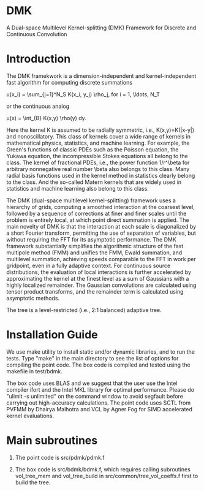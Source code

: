 # DMK
A Dual-space Multilevel Kernel-splitting (DMK) Framework for Discrete and Continuous Convolution

# Introduction
The DMK framekwork is a dimension-independent and kernel-independent fast algorithm for computing discrete summations 

u(x_i) = \sum_{j=1}^N_S K(x_i, y_j) \rho_j, for i = 1, \ldots, N_T

or the continuous analog

u(x) = \int_{B} K(x,y) \rho(y) dy.

Here the kernel K is assumed to be radially symmetric, i.e., K(x,y)=K(|x-y|) and nonoscillatory. This class of kernels cover a wide range of 
kernels in mathematical physics, statistics, and machine learning. For example, the Green's functions of classic PDEs such as the Poisson 
equation, the Yukawa equation, the incompressible Stokes equations all belong to the class. The kernel of fractional PDEs, i.e., the power 
function 1/r^\beta for arbitrary nonnegative real number \beta also belongs to this class. Many radial basis functions used in the kernel method 
in statistics clearly belong to the class. And the so-called Matern kernels that are widely used in statistics and machine learning also belong to 
this class.

The DMK (dual-space multilevel kernel-splitting) framework uses a hierarchy of grids, computing a smoothed interaction at the coarsest level, followed by a sequence of corrections at finer and finer scales until the problem is entirely local, at which point direct summation is applied. The main novelty of DMK is that the interaction at each scale is diagonalized by a short Fourier transform, permitting the use of separation of variables, but without requiring the FFT for its asymptotic performance. The DMK framework substantially simplifies the algorithmic structure of the fast multipole method (FMM) and unifies the FMM, Ewald summation, and multilevel summation, achieving speeds comparable to the FFT in work per gridpoint, even in a fully adaptive context. For continuous source distributions, the evaluation of local interactions is further accelerated by approximating the kernel at the finest level as a sum of Gaussians with a highly localized remainder. The Gaussian convolutions are calculated using tensor product transforms, and the remainder term is calculated using asymptotic methods. 

The tree is a level-restricted (i.e., 2:1 balanced) adaptive tree.

# Installation Guide

We use make utility to install static and/or dynamic libraries, and to run the tests. 
Type "make" in the main directory to see the list of options for compiling the point code.
The box code is compiled and tested using the makefile in test/bdmk.

The box code uses BLAS and we suggest that the user use the Intel compiler ifort and the 
Intel MKL library for optimal performance. Please do "ulimit -s unlimited" on the command window to avoid segfault before carrying out high-accuracy calculations. The point code uses SCTL from PVFMM by Dhairya Malhotra and VCL by Agner Fog for SIMD accelerated kernel evaluations. 

# Main subroutines

1. The point code is src/pdmk/pdmk.f

2. The box code is src/bdmk/bdmk.f, which requires calling subroutines
vol_tree_mem and vol_tree_build in src/common/tree_vol_coeffs.f first to build the tree.